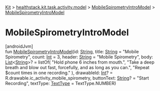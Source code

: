 
[Kit](../../../kit.html) > [healthstack.kit.task.activity.model](../index.html) > [MobileSpirometryIntroModel](index.html) > [MobileSpirometryIntroModel](-mobile-spirometry-intro-model.html)



# MobileSpirometryIntroModel



[androidJvm]\
fun [MobileSpirometryIntroModel](-mobile-spirometry-intro-model.html)(id: [String](https://kotlinlang.org/api/latest/jvm/stdlib/kotlin/-string/index.html), title: [String](https://kotlinlang.org/api/latest/jvm/stdlib/kotlin/-string/index.html) = &quot;Mobile Spirometry&quot;, count: [Int](https://kotlinlang.org/api/latest/jvm/stdlib/kotlin/-int/index.html) = 3, header: [String](https://kotlinlang.org/api/latest/jvm/stdlib/kotlin/-string/index.html) = &quot;Mobile Spirometry&quot;, body: [List](https://kotlinlang.org/api/latest/jvm/stdlib/kotlin.collections/-list/index.html)&lt;[String](https://kotlinlang.org/api/latest/jvm/stdlib/kotlin/-string/index.html)&gt;? = listOf(
        &quot;Hold phone 6 inches from mouth.&quot;,
        &quot;Take a deep breath and blow out fast, forcefully, and as long as you can.&quot;,
        &quot;Repeat $count times in one recording.&quot;
    ), drawableId: [Int](https://kotlinlang.org/api/latest/jvm/stdlib/kotlin/-int/index.html)? = R.drawable.ic_activity_mobile_spirometry, buttonText: [String](https://kotlinlang.org/api/latest/jvm/stdlib/kotlin/-string/index.html)? = &quot;Start Recording&quot;, textType: [TextType](../../healthstack.kit.ui/-text-type/index.html) = TextType.NUMBER)




